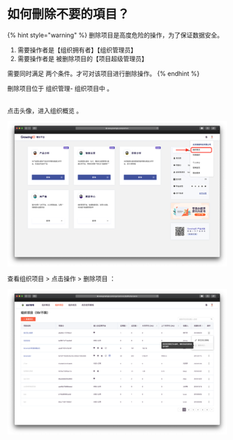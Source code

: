 # 如何刪除不要的項目？

{% hint style="warning" %}
删除项目是高度危险的操作，为了保证数据安全。  
  
1.  需要操作者是【组织拥有者】【组织管理员】   
2. 需要操作者是  被删除项目的【项目超级管理员】

   
需要同时满足 两个条件。才可对该项目进行删除操作。
{% endhint %}



刪除项目位于 组织管理- 组织项目中 。

‌  
点击头像，进入组织概览 。

![](../.gitbook/assets/ying-mu-jie-tu-20200617-xia-wu-7.30.08.png)

查看组织项目 &gt;  点击操作 &gt;  删除项目 ：

![](../.gitbook/assets/ying-mu-jie-tu-20200617-xia-wu-7.33.00.png)

